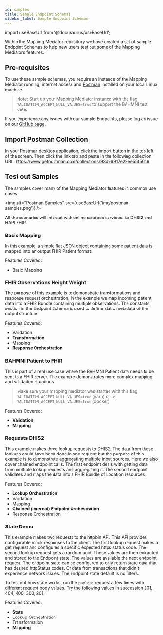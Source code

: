 ```yaml
---
id: samples
title: Sample Endpoint Schemas
sidebar_label: Sample Endpoint Schemas
---
```


import useBaseUrl from '@docusaurus/useBaseUrl';

Within the Mapping Mediator repository we have created a set of sample Endpoint Schemas to help new users test out some of the Mapping Mediators features.

## Pre-requisites

To use these sample schemas, you require an instance of the Mapping Mediator running, internet access and [Postman](https://www.postman.com/features/mock-api/) installed on your local Linux machine.

> Note: Start up your Mapping Mediator instance with the flag `VALIDATION_ACCEPT_NULL_VALUES=true` to support the BAHMNI test data.

If you experience any issues with our sample Endpoints, please log an issue on our [GitHub page](https://github.com/jembi/openhim-mediator-mapping/issues).

## Import Postman Collection

In your Postman desktop application, click the import button in the top left of the screen. Then click the link tab and paste in the following collection URL: <https://www.getpostman.com/collections/93d96917e29ee55f56c9>

## Test out Samples

The samples cover many of the Mapping Mediator features in common use cases.

<img alt="Postman Samples" src={useBaseUrl('img/postman-samples.png')} />

All the scenarios will interact with online sandbox services. i.e DHIS2 and HAPI FHIR
### Basic Mapping

In this example, a simple flat JSON object containing some patient data is mapped into an output FHIR Patient format.

Features Covered:

- Basic Mapping

### FHIR Observations Height Weight

The purpose of this example is to demonstrate transformations and response request orchestration.
In the example we map incoming patient data into a FHIR Bundle containing multiple observations.
The constants section in the Endpoint Schema is used to define static metadata of the output structure.

Features Covered:

- Validation
- **Transformation**
- Mapping
- **Response Orchestration**

### BAHMNI Patient to FHIR

This is part of a real use case where the BAHMNI Patient data needs to be sent to a FHIR server.
The example demonstrates more complex mapping and validation situations.

> Make sure your mapping mediator was started with this flag `VALIDATION_ACCEPT_NULL_VALUES=true` (yarn) or `-e VALIDATION_ACCEPT_NULL_VALUES=true` (docker)

Features Covered:

- **Validation**
- **Mapping**

### Requests DHIS2

This example makes three lookup requests to DHIS2.
The data from these lookups could have been done in one request but the purpose of this example is to demonstrate aggregating multiple input sources.
Here we also cover chained endpoint calls.
The first endpoint deals with getting data from multiple lookup requests and aggregating it.
The second endpoint validates and maps the data into a FHIR Bundle of Location resources.

Features Covered:

- **Lookup Orchestration**
- Validation
- Mapping
- **Chained (internal) Endpoint Orchestration**
- Response Orchestration

### State Demo

This example makes two requests to the httpbin API. This API provides configurable mock responses to the client. The first lookup request makes a get request and configures a specific expected https status code. The second lookup request gets a random uuid.
These values are then extracted and stored to the Endpoint state. The values are available the next endpoint request. The endpoint state can be configured to only return state data that has desired httpStatus codes. Or data from transactions that didn't experience network issues. The endpoint state default is no filters.

To test out how state works, run the `payload` request a few times with different request body values. Try the following values in succession 201, 404, 400, 300, 201.

Features Covered:

- **State**
- Lookup Orchestration
- Transformation
- **Mapping**
